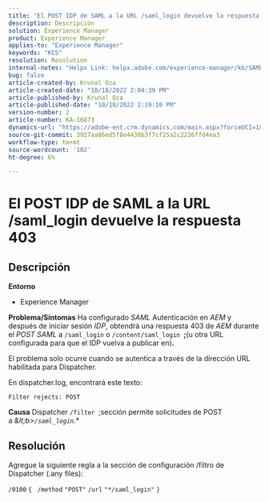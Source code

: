 ```yaml
---
title: "El POST IDP de SAML a la URL /saml_login devuelve la respuesta 403"
description: Descripción
solution: Experience Manager
product: Experience Manager
applies-to: "Experience Manager"
keywords: "KCS"
resolution: Resolution
internal-notes: "Helpx Link: helpx.adobe.com/experience-manager/kb/SAML-IDP-POST-to-saml-login-url-returns-403-response-AEM-6-x0.html"
bug: false
article-created-by: Krunal Oza
article-created-date: "10/18/2022 2:04:39 PM"
article-published-by: Krunal Oza
article-published-date: "10/18/2022 2:19:10 PM"
version-number: 2
article-number: KA-16873
dynamics-url: "https://adobe-ent.crm.dynamics.com/main.aspx?forceUCI=1&pagetype=entityrecord&etn=knowledgearticle&id=db0f1fcc-ed4e-ed11-bba2-00224808679b"
source-git-commit: 3927aa86ed5f8e4430b3f7cf25a2c2226ffd4ea3
workflow-type: tm+mt
source-wordcount: '102'
ht-degree: 6%

---
```


# El POST IDP de SAML a la URL /saml_login devuelve la respuesta 403

## Descripción

<b>Entorno</b>
- Experience Manager



<b>Problema/Síntomas</b>
Ha configurado *SAML* Autenticación en *AEM* y después de iniciar sesión *IDP*, obtendrá una respuesta 403 de *AEM* durante el *POST SAML* a `/saml_login` o `/content/saml_login `<b>;</b>(u otra URL configurada para que el IDP vuelva a publicar en)<b>.</b>

El problema solo ocurre cuando se autentica a través de la dirección URL habilitada para Dispatcher.

En dispatcher.log, encontrará este texto:

`Filter rejects: POST`


<b>Causa</b>
Dispatcher `/filter `;sección permite solicitudes de POST a *\&lt;b>`/saml_login`*.*


## Resolución


Agregue la siguiente regla a la sección de configuración /filtro de Dispatcher (.any files):

`/0100` `{ ` `/method` `"POST"` `/url` `"*/saml_login"` `}`
